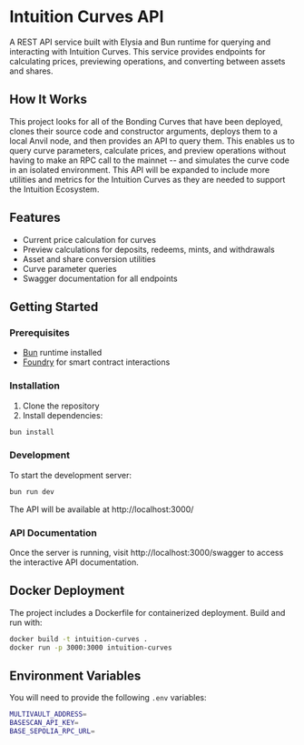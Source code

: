 # Intuition Curves API

A REST API service built with Elysia and Bun runtime for querying and interacting with Intuition Curves. This service provides endpoints for calculating prices, previewing operations, and converting between assets and shares.

## How It Works

This project looks for all of the Bonding Curves that have been deployed, clones their source code and constructor arguments, deploys them to a local Anvil node, and then provides an API to query them. This enables us to query curve parameters, calculate prices, and preview operations without having to make an RPC call to the mainnet -- and simulates the curve code in an isolated environment. This API will be expanded to include more utilities and metrics for the Intuition Curves as they are needed to support the Intuition Ecosystem.

## Features

- Current price calculation for curves
- Preview calculations for deposits, redeems, mints, and withdrawals
- Asset and share conversion utilities
- Curve parameter queries
- Swagger documentation for all endpoints

## Getting Started

### Prerequisites

- [Bun](https://bun.sh) runtime installed
- [Foundry](https://book.getfoundry.sh) for smart contract interactions

### Installation

1. Clone the repository
2. Install dependencies:

```bash
bun install
```

### Development

To start the development server:

```bash
bun run dev
```

The API will be available at http://localhost:3000/

### API Documentation

Once the server is running, visit http://localhost:3000/swagger to access the interactive API documentation.

## Docker Deployment

The project includes a Dockerfile for containerized deployment. Build and run with:

```bash
docker build -t intuition-curves .
docker run -p 3000:3000 intuition-curves
```

## Environment Variables

You will need to provide the following `.env` variables:

```bash
MULTIVAULT_ADDRESS=
BASESCAN_API_KEY=
BASE_SEPOLIA_RPC_URL=
```
